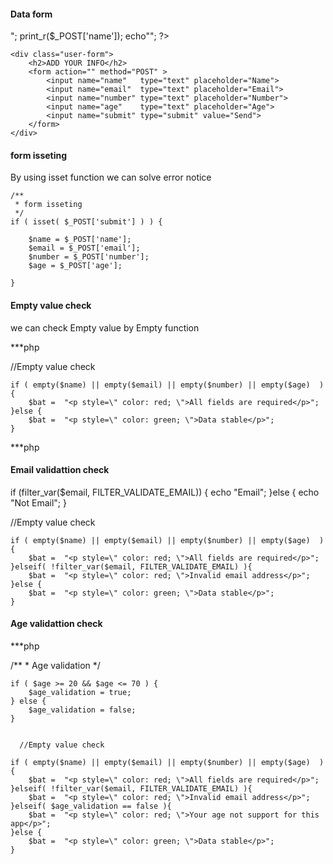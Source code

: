  #### Data form 
 
 
<?php

 /* echo"<pre>";
  print_r($_POST['name']);
  echo"</pre>";
  


 ?>
    



    <div class="user-form">
        <h2>ADD YOUR INFO</h2>
        <form action="" method="POST" >
            <input name="name"   type="text" placeholder="Name">
            <input name="email"  type="text" placeholder="Email">
            <input name="number" type="text" placeholder="Number">
            <input name="age"    type="text" placeholder="Age">
            <input name="submit" type="submit" value="Send">
        </form>
    </div> 

    
    
    
    
#### form isseting
By using isset function we can solve error  notice
    
    /**
     * form isseting
     */
    if ( isset( $_POST['submit'] ) ) {
       
        $name = $_POST['name'];
        $email = $_POST['email'];
        $number = $_POST['number'];
        $age = $_POST['age'];

    }

#### Empty value check
we can check Empty value by Empty function


***php

//Empty value check

    if ( empty($name) || empty($email) || empty($number) || empty($age)  ) {
        $bat =  "<p style=\" color: red; \">All fields are required</p>";
    }else {
        $bat =  "<p style=\" color: green; \">Data stable</p>";
    }
 
 ***php

 <?php
        // show validation message
        if ( isset($bat) ) {
            echo $bat;
        }  
 ?>

#### Email validattion check


if (filter_var($email, FILTER_VALIDATE_EMAIL)) {
    echo "Email";
}else { 
    echo "Not Email";
}


//Empty value check

    if ( empty($name) || empty($email) || empty($number) || empty($age)  ) {
        $bat =  "<p style=\" color: red; \">All fields are required</p>";
    }elseif( !filter_var($email, FILTER_VALIDATE_EMAIL) ){
        $bat =  "<p style=\" color: red; \">Invalid email address</p>";
    }else {
        $bat =  "<p style=\" color: green; \">Data stable</p>";
    }
 

 #### Age validattion check
***php

  /**
    * Age validation
    */


    if ( $age >= 20 && $age <= 70 ) {
        $age_validation = true;
    } else {
        $age_validation = false;
    }


      //Empty value check

    if ( empty($name) || empty($email) || empty($number) || empty($age)  ) {
        $bat =  "<p style=\" color: red; \">All fields are required</p>";
    }elseif( !filter_var($email, FILTER_VALIDATE_EMAIL) ){
        $bat =  "<p style=\" color: red; \">Invalid email address</p>";
    }elseif( $age_validation == false ){
        $bat =  "<p style=\" color: red; \">Your age not support for this app</p>";
    }else {
        $bat =  "<p style=\" color: green; \">Data stable</p>";
    }
 